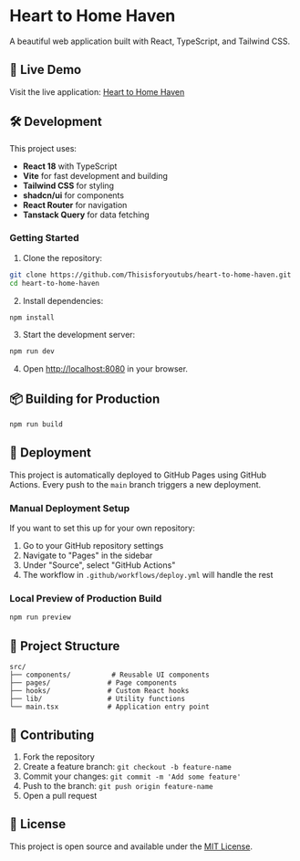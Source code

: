 
# Heart to Home Haven

A beautiful web application built with React, TypeScript, and Tailwind CSS.

## 🚀 Live Demo

Visit the live application: [Heart to Home Haven](https://thisisforyoutubs.github.io/heart-to-home-haven/)

## 🛠️ Development

This project uses:
- **React 18** with TypeScript
- **Vite** for fast development and building
- **Tailwind CSS** for styling
- **shadcn/ui** for components
- **React Router** for navigation
- **Tanstack Query** for data fetching

### Getting Started

1. Clone the repository:
```bash
git clone https://github.com/Thisisforyoutubs/heart-to-home-haven.git
cd heart-to-home-haven
```

2. Install dependencies:
```bash
npm install
```

3. Start the development server:
```bash
npm run dev
```

4. Open [http://localhost:8080](http://localhost:8080) in your browser.

## 📦 Building for Production

```bash
npm run build
```

## 🚀 Deployment

This project is automatically deployed to GitHub Pages using GitHub Actions. Every push to the `main` branch triggers a new deployment.

### Manual Deployment Setup

If you want to set this up for your own repository:

1. Go to your GitHub repository settings
2. Navigate to "Pages" in the sidebar
3. Under "Source", select "GitHub Actions"
4. The workflow in `.github/workflows/deploy.yml` will handle the rest

### Local Preview of Production Build

```bash
npm run preview
```

## 🔧 Project Structure

```
src/
├── components/          # Reusable UI components
├── pages/              # Page components
├── hooks/              # Custom React hooks
├── lib/                # Utility functions
└── main.tsx            # Application entry point
```

## 🤝 Contributing

1. Fork the repository
2. Create a feature branch: `git checkout -b feature-name`
3. Commit your changes: `git commit -m 'Add some feature'`
4. Push to the branch: `git push origin feature-name`
5. Open a pull request

## 📄 License

This project is open source and available under the [MIT License](LICENSE).
